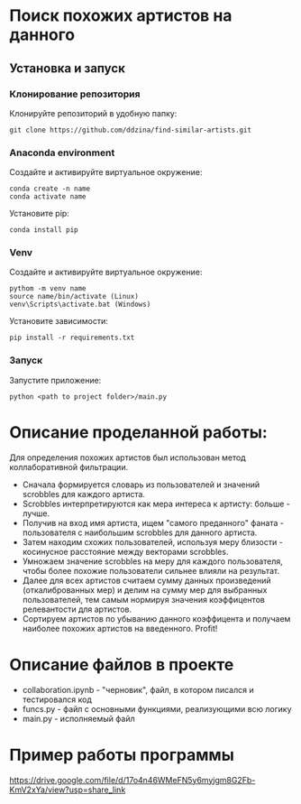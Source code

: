 # Поиск похожих артистов на данного

## Установка и запуск

### Клонирование репозитория

Клонируйте репозиторий в удобную папку:

```
git clone https://github.com/ddzina/find-similar-artists.git
```

### Anaconda environment

Создайте и активируйте виртуальное окружение:

```
conda create -n name
conda activate name
```

Установите pip: 

```
conda install pip
```

### Venv

Создайте и активируйте виртуальное окружение:

```
pythom -m venv name
source name/bin/activate (Linux)
venv\Scripts\activate.bat (Windows)
```

Установите зависимости:

```
pip install -r requirements.txt
```

### Запуск

Запустите приложение:

```
python <path to project folder>/main.py
```

# Описание проделанной работы:
Для определения похожих артистов был использован метод коллаборативной фильтрации.
* Сначала формируется словарь из пользователей и значений scrobbles для каждого артиста.
* Scrobbles интерпретируются как мера интереса к артисту: больше - лучше.
* Получив на вход имя артиста, ищем "самого преданного" фаната - пользователя с наибольшим scrobbles для данного артиста.
* Затем находим схожих пользователей, используя меру близости - косинусное расстояние между векторами scrobbles.
* Умножаем значение scrobbles на меру для каждого пользователя, чтобы более похожие пользователи сильнее влияли на результат.
* Далее для всех артистов считаем сумму данных произведений (откалиброванных мер) и делим на сумму мер для выбранных пользователей,
тем самым нормируя значения коэффицентов релевантости для артистов.
* Сортируем артистов по убыванию данного коэффицента и получаем наиболее похожих артистов на введенного. Profit!

# Описание файлов в проекте
* collaboration.ipynb - "черновик", файл, в котором писался и тестировался код
* funcs.py - файл с основными функциями, реализующими всю логику
* main.py - исполняемый файл

# Пример работы программы
https://drive.google.com/file/d/17o4n46WMeFN5y6myjgm8G2Fb-KmV2xYa/view?usp=share_link
